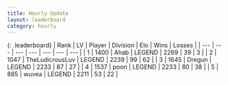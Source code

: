 ```yaml
---
title: Hourly Update
layout: leaderboard
category: hourly
---
```


{: .leaderboard}
| Rank | LV | Player | Division | Elo | Wins | Losses |
| --- | --- | --- | --- | --- | --- | --- |
| <span data-change="0">1</span> | 1400 | <span title="ID: 402846">Ahab</span> | LEGEND | <span data-change="0">2269</span> | <span data-change="0">39</span> | <span data-change="0">3</span> |
| <span data-change="0">2</span> | 1047 | <span title="ID: 390615">TheLudicrousLuv</span> | LEGEND | <span data-change="0">2239</span> | <span data-change="0">99</span> | <span data-change="0">62</span> |
| <span data-change="0">3</span> | 1645 | <span title="ID: 337810">Dregun</span> | LEGEND | <span data-change="0">2233</span> | <span data-change="0">87</span> | <span data-change="0">27</span> |
| <span data-change="0">4</span> | 1537 | <span title="ID: 540690">poon</span> | LEGEND | <span data-change="0">2233</span> | <span data-change="0">80</span> | <span data-change="0">38</span> |
| <span data-change="1">5</span> | 885 | <span title="ID: 740957">wuvea</span> | LEGEND | <span data-change="0">2211</span> | <span data-change="0">53</span> | <span data-change="0">22</span> |